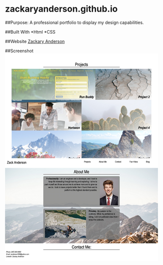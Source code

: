 # zackaryanderson.github.io

##Purpose:
A professional portfolio to display my design capabilities.

##Built With
*Html
*CSS

##Website
[Zackary Anderson](https://zackaryanderson.github.io/)

##Screenshot
![Screenshot of Webpage](assets/images/ScreenShot.jpg)
